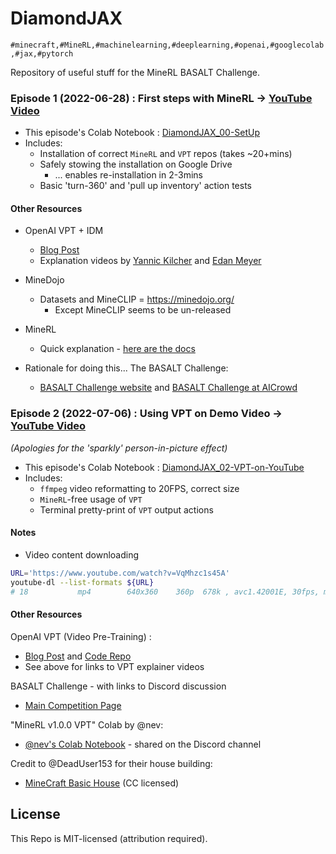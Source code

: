 # DiamondJAX
`
#minecraft,#MineRL,#machinelearning,#deeplearning,#openai,#googlecolab,#jax,#pytorch
`

Repository of useful stuff for the MineRL BASALT Challenge.


### Episode 1 (2022-06-28) : First steps with MineRL &rarr; [YouTube Video](https://youtu.be/8yIrWcyWGek)

* This episode's Colab Notebook : [DiamondJAX_00-SetUp](https://colab.research.google.com/drive/1rJ3lGy-bG7kJRe_wYBWg7fjSaD9oOMDw?usp=sharing)
* Includes:
  + Installation of correct `MineRL` and `VPT` repos (takes ~20+mins)
  + Safely stowing the installation on Google Drive
    - ... enables re-installation in 2-3mins
  + Basic 'turn-360' and 'pull up inventory' action tests

#### Other Resources

* OpenAI VPT + IDM
  * [Blog Post](https://openai.com/blog/vpt/)
  * Explanation videos by [Yannic Kilcher](https://www.youtube.com/watch?v=oz5yZc9ULAc) and [Edan Meyer](https://www.youtube.com/watch?v=ODat7kfZ-5k)
  
* MineDojo
  * Datasets and MineCLIP = https://minedojo.org/
    + Except MineCLIP seems to be un-released
  
* MineRL
  * Quick explanation - [here are the docs](https://minerl.readthedocs.io/en/v1.0.0/tutorials/index.html)

* Rationale for doing this... The BASALT Challenge:
  * [BASALT Challenge website](https://minerl.io/basalt/) and [BASALT Challenge at AICrowd](https://www.aicrowd.com/challenges/neurips-2022-minerl-basalt-competition)
  



### Episode 2 (2022-07-06) : Using VPT on Demo Video &rarr; [YouTube Video](https://youtu.be/qdITG9B9s3c)

_(Apologies for the 'sparkly' person-in-picture effect)_


* This episode's Colab Notebook : [DiamondJAX_02-VPT-on-YouTube](https://colab.research.google.com/drive/17FiaBr8hqaHrfac4b-NUi3giF1qB--4g?usp=sharing)
* Includes:
    + `ffmpeg` video reformatting to 20FPS, correct size
    + `MineRL`-free usage of `VPT`
    + Terminal pretty-print of `VPT` output actions

#### Notes

* Video content downloading
    
```bash
URL='https://www.youtube.com/watch?v=VqMhzc1s45A'
youtube-dl --list-formats ${URL}
# 18           mp4        640x360    360p  678k , avc1.42001E, 30fps, mp4a.40.2 (44100Hz)youtube-dl --format 18 ${URL}  # 35Mb
```

#### Other Resources

OpenAI VPT (Video Pre-Training) : 
* [Blog Post](https://openai.com/blog/vpt/) and [Code Repo](https://github.com/openai/Video-Pre-Training)
* See above for links to VPT explainer videos

BASALT Challenge - with links to Discord discussion
* [Main Competition Page](https://www.aicrowd.com/challenges/neurips-2022-minerl-basalt-competition)

"MineRL v1.0.0 VPT" Colab by @nev:
* [@nev's Colab Notebook](https://colab.research.google.com/drive/1OYdc4FwmW1nYTHLfCpEHv-hn83euvRdh?usp=sharing) - shared on the Discord channel

Credit to @DeadUser153 for their house building: 
* [MineCraft Basic House](https://www.youtube.com/watch?v=VqMhzc1s45A) (CC licensed)





## License

This Repo is MIT-licensed (attribution required).

